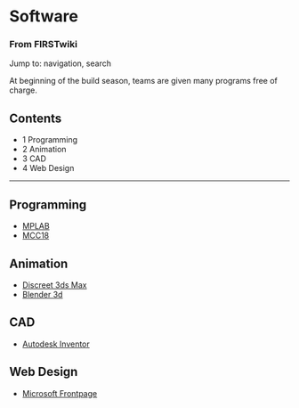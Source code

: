 # Software

### From FIRSTwiki

Jump to: navigation, search

At beginning of the build season, teams are given many programs free of
charge.

## Contents

  * 1 Programming
  * 2 Animation
  * 3 CAD
  * 4 Web Design  
---  
  

## Programming

  * [MPLAB](/index.php/MPLAB "MPLAB" )
  * [MCC18](/index.php/MCC18 "MCC18" )


## Animation

  * [Discreet 3ds Max](/index.php/3ds_max "3ds max" )
  * [Blender 3d](/index.php/Blender_3d "Blender 3d" )


## CAD

  * [Autodesk Inventor](/index.php/Autodesk_Inventor "Autodesk Inventor" )


## Web Design

  * [Microsoft Frontpage](/index.php?title=Microsoft_Frontpage&action=edit "Microsoft Frontpage" )

